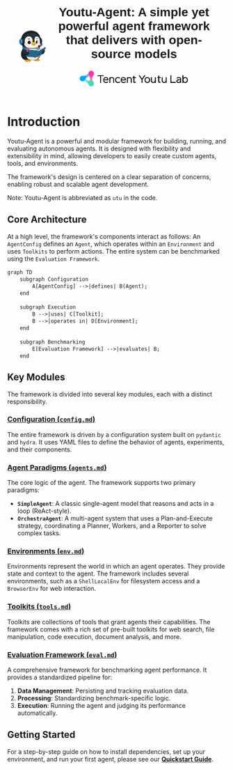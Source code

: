 
<style>
.banner {
    display: flex;
    align-items: center;
    justify-content: flex-start;
    padding: 20px;
}
.banner-left img {
    max-height: 250px;
}
.banner-right {
    display: flex;
    flex-direction: column;
    justify-content: space-between;
    /* margin-left: 20px; */
}
.banner-title {
    font-size: 28px;
    font-weight: bold;
    font-family: "Arial", sans-serif;
    margin-bottom: 20px;
    text-align: center;
}
.banner-logo {
    align-self: center;
}
.banner-logo img {
    max-height: 40px;
}
</style>

<div class="banner">
<div class="banner-left">
    <img src="assets/images/mascot_docs.png" alt="Mascot">
</div>
<div class="banner-right">
    <div class="banner-title">
    Youtu-Agent: A simple yet powerful agent framework that delivers with open-source models
    </div>
    <div class="banner-logo">
    <img src="assets/youtu_lab.png" alt="Youtu Lab Logo">
    </div>
</div>
</div>

# Introduction

Youtu-Agent is a powerful and modular framework for building, running, and evaluating autonomous agents. It is designed with flexibility and extensibility in mind, allowing developers to easily create custom agents, tools, and environments.

The framework's design is centered on a clear separation of concerns, enabling robust and scalable agent development.

Note: Youtu-Agent is abbreviated as `utu` in the code.

## Core Architecture

At a high level, the framework's components interact as follows: An `AgentConfig` defines an `Agent`, which operates within an `Environment` and uses `Toolkits` to perform actions. The entire system can be benchmarked using the `Evaluation Framework`.

```mermaid
graph TD
    subgraph Configuration
        A[AgentConfig] -->|defines| B(Agent);
    end

    subgraph Execution
        B -->|uses| C[Toolkit];
        B -->|operates in| D[Environment];
    end

    subgraph Benchmarking
        E[Evaluation Framework] -->|evaluates| B;
    end
```

## Key Modules

The framework is divided into several key modules, each with a distinct responsibility.

### [Configuration (`config.md`)](./config.md)
The entire framework is driven by a configuration system built on `pydantic` and `hydra`. It uses YAML files to define the behavior of agents, experiments, and their components.

### [Agent Paradigms (`agents.md`)](./agents.md)
The core logic of the agent. The framework supports two primary paradigms:
- **`SimpleAgent`**: A classic single-agent model that reasons and acts in a loop (ReAct-style).
- **`OrchestraAgent`**: A multi-agent system that uses a Plan-and-Execute strategy, coordinating a Planner, Workers, and a Reporter to solve complex tasks.

### [Environments (`env.md`)](./env.md)
Environments represent the world in which an agent operates. They provide state and context to the agent. The framework includes several environments, such as a `ShellLocalEnv` for filesystem access and a `BrowserEnv` for web interaction.

### [Toolkits (`tools.md`)](./tools.md)
Toolkits are collections of tools that grant agents their capabilities. The framework comes with a rich set of pre-built toolkits for web search, file manipulation, code execution, document analysis, and more.

### [Evaluation Framework (`eval.md`)](./eval.md)
A comprehensive framework for benchmarking agent performance. It provides a standardized pipeline for:
1. **Data Management**: Persisting and tracking evaluation data.
2. **Processing**: Standardizing benchmark-specific logic.
3. **Execution**: Running the agent and judging its performance automatically.

## Getting Started

For a step-by-step guide on how to install dependencies, set up your environment, and run your first agent, please see our [**Quickstart Guide**](./quickstart.md).


